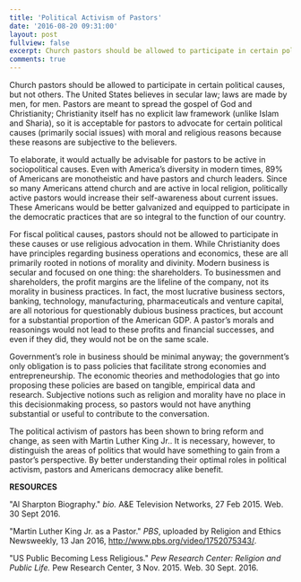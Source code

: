 ```yaml
---
title: 'Political Activism of Pastors'
date: '2016-08-20 09:31:00'
layout: post
fullview: false 
excerpt: Church pastors should be allowed to participate in certain political causes, but not others. 
comments: true 
---
```

Church pastors should be allowed to participate in certain political causes, but not others. The United States believes in secular law; laws are made by men, for men. Pastors are meant to spread the gospel of God and Christianity; Christianity itself has no explicit law framework (unlike Islam and Sharia), so it is acceptable for pastors to advocate for certain political causes (primarily social issues) with moral and religious reasons because these reasons are subjective to the believers. 
	
To elaborate, it would actually be advisable for pastors to be active in sociopolitical causes. Even with America’s diversity in modern times, 89% of Americans are monotheistic and have pastors and church leaders. Since so many Americans attend church and are active in local religion, politically active pastors would increase their self-awareness about current issues. These Americans would be better galvanized and equipped to participate in the democratic practices that are so integral to the function of our country. 

For fiscal political causes, pastors should not be allowed to participate in these causes or use religious advocation in them. While Christianity does have principles regarding business operations and economics, these are all primarily rooted in notions of morality and divinity. Modern business is secular and focused on one thing: the shareholders. To businessmen and shareholders, the profit margins are the lifeline of the company, not its morality in business practices. In fact, the most lucrative business sectors, banking, technology, manufacturing, pharmaceuticals and venture capital, are all notorious for questionably dubious business practices, but account for a substantial proportion of the American GDP. A pastor’s morals and reasonings would not lead to these profits and financial successes, and even if they did, they would not be on the same scale. 

Government’s role in business should be minimal anyway; the government’s only obligation is to pass policies that facilitate strong economies and entrepreneurship. The economic theories and methodologies that go into proposing these policies are based on tangible, empirical data and research. Subjective notions such as religion and morality have no place in this decisionmaking process, so pastors would not have anything substantial or useful to contribute to the conversation. 

The political activism of pastors has been shown to bring reform and change, as seen with Martin Luther King Jr.. It is necessary, however, to distinguish the areas of politics that would have something to gain from a pastor’s perspective. By better understanding their optimal roles in political activism, pastors and Americans democracy alike benefit. 

**RESOURCES** 


"Al Sharpton Biography." *bio.* A&E Television Networks, 27 Feb 2015. Web. 30 Sept 2016.

"Martin Luther King Jr. as a Pastor." *PBS*, uploaded by Religion and Ethics Newsweekly, 13 Jan 2016, http://www.pbs.org/video/1752075343/. 

"US Public Becoming Less Religious." *Pew Research Center: Religion and Public Life.* Pew Research Center, 3 Nov. 2015. Web. 30 Sept. 2016.
